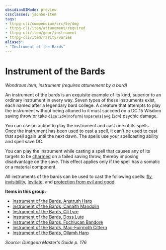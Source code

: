 ```yaml
---
obsidianUIMode: preview
cssclasses: json5e-item
tags:
- ttrpg-cli/compendium/src/5e/dmg
- ttrpg-cli/item/attunement/required
- ttrpg-cli/item/gear/instrument
- ttrpg-cli/item/rarity/varies
aliases: 
- "Instrument of the Bards"
---
```

# Instrument of the Bards
*Wondrous item, instrument (requires attunement by a bard)*  



An instrument of the bards is an exquisite example of its kind, superior to an ordinary instrument in every way. Seven types of these instruments exist, each named after a legendary bard college. A creature that attempts to play the instrument without being attuned to it must succeed on a DC 15 Wisdom saving throw or take `dice:2d4|noform|noparens|avg` (`2d4`) psychic damage.

You can use an action to play the instrument and cast one of its spells. Once the instrument has been used to cast a spell, it can't be used to cast that spell again until the next dawn. The spells use your spellcasting ability and spell save DC.

You can play the instrument while casting a spell that causes any of its targets to be [charmed](3-Mechanics/CLI/rules/conditions.md#Charmed) on a failed saving throw, thereby imposing disadvantage on the save. This effect applies only if the spell has a somatic or a material component.

All instruments of the bards can be used to cast the following spells: [fly](3-Mechanics/CLI/spells/fly.md), [invisibility](3-Mechanics/CLI/spells/invisibility.md), [levitate](3-Mechanics/CLI/spells/levitate.md), and [protection from evil and good](3-Mechanics/CLI/spells/protection-from-evil-and-good.md).

**Items in this group:**

- [Instrument of the Bards, Anstruth Harp](3-Mechanics/CLI/items/instrument-of-the-bards-anstruth-harp.md)
- [Instrument of the Bards, Canaith Mandolin](3-Mechanics/CLI/items/instrument-of-the-bards-canaith-mandolin.md)
- [Instrument of the Bards, Cli Lyre](3-Mechanics/CLI/items/instrument-of-the-bards-cli-lyre.md)
- [Instrument of the Bards, Doss Lute](3-Mechanics/CLI/items/instrument-of-the-bards-doss-lute.md)
- [Instrument of the Bards, Fochlucan Bandore](3-Mechanics/CLI/items/instrument-of-the-bards-fochlucan-bandore.md)
- [Instrument of the Bards, Mac-Fuirmidh Cittern](3-Mechanics/CLI/items/instrument-of-the-bards-mac-fuirmidh-cittern.md)
- [Instrument of the Bards, Ollamh Harp](3-Mechanics/CLI/items/instrument-of-the-bards-ollamh-harp.md)

*Source: Dungeon Master's Guide p. 176*